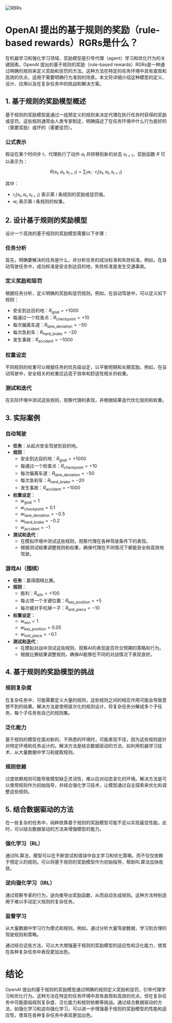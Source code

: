 ![RBRs](BigModel/RBRs/RBRs.png)
# OpenAI 提出的基于规则的奖励（rule-based rewards）RGRs是什么？

在机器学习和强化学习领域，奖励模型是引导代理（agent）学习和优化行为的关键因素。OpenAI 提出的基于规则的奖励（rule-based rewards）RGRs是一种通过明确的规则来定义奖励和惩罚的方法。这种方法在特定的任务环境中具有直观和高效的优点，适用于需要明确行为准则的场景。本文将详细介绍这种模型的定义、设计、应用以及在复杂任务中的挑战和解决方案。

## 1. 基于规则的奖励模型概述

基于规则的奖励模型是通过一组预定义的规则来决定代理在执行任务时获得的奖励或惩罚。这些规则通常由人类专家制定，明确描述了在任务环境中什么行为是好的（需要奖励）或坏的（需要惩罚）。

### 公式表示

假设在某个时间步 $t$，代理执行了动作 $a_t$ 并转移到新的状态 $s_{t+1}$，奖励函数 $R$ 可以表示为：

$$R(s_t, a_t, s_{t+1}) = \sum_{i} w_i \cdot r_i(s_t, a_t, s_{t+1})$$

其中：
- $r_i(s_t, a_t, s_{t+1})$ 表示第 $i$ 条规则的奖励或惩罚值。
- $w_i$ 表示第 $i$ 条规则的权重。

## 2. 设计基于规则的奖励模型

设计一个高效的基于规则的奖励模型需要以下步骤：

### 任务分析

首先，明确要解决的任务是什么，并分析任务的成功标准和失败标准。例如，在自动驾驶任务中，成功标准是安全到达目的地，失败标准是发生交通事故。

### 定义奖励和惩罚

根据任务分析，定义明确的奖励和惩罚规则。例如，在自动驾驶中，可以定义如下规则：
- 安全到达目的地：$R_{\text{goal}} = +1000$
- 每通过一个检查点：$R_{\text{checkpoint}} = +10$
- 每次偏离车道：$R_{\text{lane\_deviation}} = -50$
- 每次急刹车：$R_{\text{hard\_brake}} = -20$
- 发生事故：$R_{\text{accident}} = -1000$

### 权重设定

不同规则的权重可以根据任务的优先级设定，以平衡短期和长期奖励。例如，在自动驾驶中，安全相关的权重应远高于效率和舒适性相关的权重。

### 测试和迭代

在实际环境中测试这些规则，观察代理的表现，并根据结果迭代优化规则和权重。

## 3. 实际案例

### 自动驾驶

- **任务**：从起点安全驾驶到目的地。
- **规则**：
  - 安全到达目的地：$R_{\text{goal}} = +1000$
  - 每通过一个检查点：$R_{\text{checkpoint}} = +10$
  - 每次偏离车道：$R_{\text{lane\_deviation}} = -50$
  - 每次急刹车：$R_{\text{hard\_brake}} = -20$
  - 发生事故：$R_{\text{accident}} = -1000$
- **权重设定**：
  - $w_{\text{goal}} = 1$
  - $w_{\text{checkpoint}} = 0.1$
  - $w_{\text{lane\_deviation}} = -0.5$
  - $w_{\text{hard\_brake}} = -0.2$
  - $w_{\text{accident}} = -1$
- **测试和迭代**：
  - 在模拟环境中测试这些规则，观察代理在各种驾驶条件下的表现。
  - 根据测试结果调整规则和权重，确保代理在不同情况下都能安全和高效地驾驶。

### 游戏AI（围棋）

- **任务**：赢得围棋比赛。
- **规则**：
  - 胜利：$R_{\text{win}} = +100$
  - 每占领一个关键位置：$R_{\text{key\_position}} = +5$
  - 每次被对手吃掉一子：$R_{\text{lost\_piece}} = -10$
- **权重设定**：
  - $w_{\text{win}} = 1$
  - $w_{\text{key\_position}} = 0.05$
  - $w_{\text{lost\_piece}} = -0.1$
- **测试和迭代**：
  - 在模拟对战中测试这些规则，观察AI的表现是否符合预期的策略和行为。
  - 根据比赛结果调整规则，确保AI能够在不同的对战情况下表现良好。

## 4. 基于规则的奖励模型的挑战

### 规则复杂度

在复杂任务中，可能需要定义大量的规则，这些规则之间的相互作用可能会导致意想不到的结果。解决方法是使用层次化的规则设计，将复杂任务分解成多个子任务，每个子任务有自己的规则集。

### 泛化能力

基于规则的模型在面对新的、不熟悉的环境时，可能表现不佳，因为这些规则是针对特定环境和任务设计的。解决方法是结合数据驱动的方法，如利用机器学习技术，从大量数据中学习和提取规则。

### 规则依赖

过度依赖规则可能导致模型缺乏灵活性，难以应对动态变化的环境。解决方法是可以使用规则作为初始指导，并结合强化学习技术，让模型通过自主探索来优化和调整这些规则。

## 5. 结合数据驱动的方法

在一些复杂的任务中，纯粹依靠基于规则的奖励模型可能不足以实现最佳性能。此时，可以结合数据驱动的方法来增强模型的能力。

### 强化学习（RL）

通过RL算法，模型可以在不断尝试和错误中自主学习和优化策略，而不仅仅依赖于预定义的规则。可以将基于规则的奖励模型作为初始指导，帮助RL算法加快收敛。

### 逆向强化学习（IRL）

通过观察专家的行为，逆向推导出奖励函数，从而自动生成规则。这种方法特别适用于难以手动定义规则的复杂任务。

### 监督学习

从大量数据中学习行为模式和规则。例如，通过分析大量驾驶数据，学习到合理的驾驶规则和策略。

通过结合这些方法，可以大大增强基于规则的奖励模型的适应性和泛化能力，使其在各种复杂任务中表现更加出色。

# 结论

OpenAI 提出的基于规则的奖励模型通过明确的规则定义奖励和惩罚，引导代理学习和优化行为。这种方法在特定的任务环境中具有直观和高效的优点，但在复杂任务中可能面临规则复杂度、泛化能力和规则依赖等挑战。通过结合数据驱动的方法，如强化学习和逆向强化学习，可以进一步增强基于规则的奖励模型的性能和适应性，使其在各种复杂任务中表现更加出色。